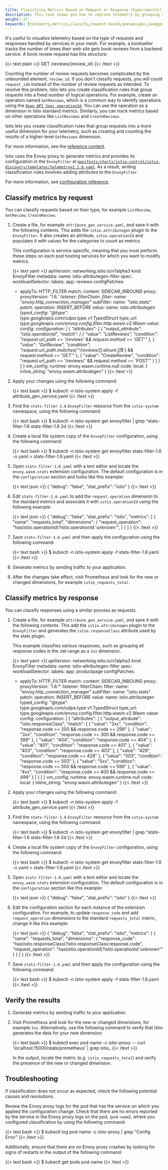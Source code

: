 ```yaml
---
title: Classifying Metrics Based on Request or Response (Experimental)
description: This task shows you how to improve telemetry by grouping requests and responses by their type. 
weight: 27
keywords: [telemetry,metrics,classify,request-based,openapispec,swagger]
---
```


It's useful to visualize telemetry based on the type of requests and responses
handled by services in your mesh. For example, a bookseller tracks the number of
times their web site gets book reviews from a backend service. A book review
request has this structure:

{{< text plain >}}
GET /reviews/{review_id}
{{< /text >}}

Counting the number of review requests becomes complicated by the unbounded
element, `review_id`. If you don't classify requests, you will count
`request_id`s instead of the number of review requests as intended. To resolve
this problem, Istio lets you create classification rules that group requests
into a fixed number of logical operations. For example, create an operation named
`GetReviews`, which is a common way to identify operations using the
[`Open API Spec operationId`](https://swagger.io/docs/specification/paths-and-operations/).
You can use the operation as a dimension in Istio standard metrics. Similarly,
you can track metrics based on other operations like `ListReviews` and
`CreateReviews`.

Istio lets you create classification rules
that group requests into a more useful dimension for your telemetry, such as
creating and counting the results of a higher-level `GetReviews` dimension.

For more information, see the
[reference content](/docs/reference/config/proxy_extensions/attributegen/).

Istio uses the Envoy proxy to generate metrics and provides its configuration in
the `EnvoyFilter` at
[`manifests/charts/istio-control/istio-discovery/templates/telemetryv2_1.6.yaml`]({{<github_blob>}}/manifests/charts/istio-control/istio-discovery/templates/telemetryv2_1.6.yaml).
As a result, writing classification rules involves adding attributes to the
`EnvoyFilter`.

For more information, see [configuration reference](/docs/reference/config/telemetry/).

## Classify metrics by request

You can classify requests based on their type, for example `ListReview`,
`GetReview`, `CreateReview`.

1. Create a file, for example `attribute_gen_service.yaml`, and save it with the
   following contents. This adds the `istio.attributegen` plugin to the
   `EnvoyFilter`. It also creates an attribute, `istio.operationId` and populates it
   with values for the categories to count as metrics.

    This configuration is service-specific, meaning that you must perform these
    steps on each pod hosting services for which you want to modify metrics.

    {{< text yaml >}}
apiVersion: networking.istio.io/v1alpha3
kind: EnvoyFilter
metadata:
  name: istio-attributegen-filter
spec:
  workloadSelector:
    labels:
      app: reviews
  configPatches:
    - applyTo: HTTP_FILTER
      match:
        context: SIDECAR_INBOUND
        proxy:
          proxyVersion: '1\.6.*'
        listener:
          filterChain:
            filter:
              name: "envoy.http_connection_manager"
              subFilter:
                name: "istio.stats"
      patch:
        operation: INSERT_BEFORE
        value:
          name: istio.attributegen
          typed_config:
            "@type": type.googleapis.com/udpa.type.v1.TypedStruct
            type_url: type.googleapis.com/envoy.config.filter.http.wasm.v2.Wasm
            value:
              config:
                configuration: |
                  {
                    "attributes": [
                      {
                        "output_attribute": "istio.operationId",
                        "match": [
                          {
                            "value": "ListReviews",
                            "condition": "request.url_path == '/reviews' && request.method == 'GET'"
                          },
                          {
                            "value": "GetReview",
                            "condition": "request.url_path.matches('^/reviews/[[:alnum:]]*$') && request.method == 'GET'"
                          },
                          {
                            "value": "CreateReview",
                            "condition": "request.url_path == '/reviews/' && request.method == 'POST'"
                          }
                        ]
                      }
                    ]
                  }
                vm_config:
                  runtime: envoy.wasm.runtime.null
                  code:
                    local: { inline_string: "envoy.wasm.attributegen" }
    {{< /text >}}

1. Apply your changes using the following command:

    {{< text bash >}}
    $ kubectl -n istio-system apply -f attribute_gen_service.yaml
    {{< /text >}}

1. Find the `stats-filter-1.6` `EnvoyFilter` resource from the `istio-system`
   namespace, using the following command:

    {{< text bash >}}
    $ kubectl -n istio-system get envoyfilter | grep ^stats-filter-1.6
    stats-filter-1.6                    2d
    {{< /text >}}

1. Create a local file system copy of the `EnvoyFilter` configuration, using the
   following command:

    {{< text bash >}}
    $ kubectl -n istio-system get envoyfilter stats-filter-1.6 -o yaml > stats-filter-1.6.yaml
    {{< /text >}}

1. Open `stats-filter-1.6.yaml` with a text editor and locate the
   `envoy.wasm.stats` extension configuration. The default configuration is in
   the `configuration` section and looks like this example:

    {{< text json >}}
    {
    "debug": "false",
    "stat_prefix": "istio"
    }
    {{< /text >}}

1. Edit `stats-filter-1.6.yaml` to add the `request.operation` dimension to the
   standard metrics and associate it with `istio.operationId` using the
   following example:

    {{< text json >}}
    {
    "debug": "false",
    "stat_prefix": "istio",
    "metrics": [
        {
            "name": "requests_total",
            "dimensions": {
              "request_operation": "has(istio.operationId)?istio.operationId:'unknown'",
            }
        }
    ]
    }
    {{< /text >}}

1. Save `stats-filter-1.6.yaml` and then apply the configuration using the following command:

    {{< text bash >}}
    $ kubectl -n istio-system apply -f stats-filter-1.6.yaml
    {{< /text >}}

1. Generate metrics by sending traffic to your application.

1. After the changes take effect, visit Prometheus and look for the new or
   changed dimensions, for example `istio_requests_total`.

## Classify metrics by response

You can classify responses using a similar process as requests.

1. Create a file, for example `attribute_gen_service.yaml`, and save it with the
   following contents. This add the `istio.attributegen` plugin to the
   `EnvoyFilter` and generates the `istio.responseClass` attribute used by the
   stats plugin.

    This example classifies various responses, such as grouping all response
    codes in the `200` range as a `2xx` dimension.

    {{< text yaml >}}
apiVersion: networking.istio.io/v1alpha3
kind: EnvoyFilter
metadata:
  name: istio-attributegen-filter
spec:
  workloadSelector:
    labels:
      app: productpage
  configPatches:
    - applyTo: HTTP_FILTER
      match:
        context: SIDECAR_INBOUND
        proxy:
          proxyVersion: '1\.6.*'
        listener:
          filterChain:
            filter:
              name: "envoy.http_connection_manager"
              subFilter:
                name: "istio.stats"
      patch:
        operation: INSERT_BEFORE
        value:
          name: istio.attributegen
          typed_config:
            "@type": type.googleapis.com/udpa.type.v1.TypedStruct
            type_url: type.googleapis.com/envoy.config.filter.http.wasm.v2.Wasm
            value:
              config:
                configuration: |
                  {
                    "attributes": [
                      {
                        "output_attribute": "istio.responseClass",
                        "match": [
                          {
                            "value": "2xx",
                            "condition": "response.code >= 200 && response.code <= 299"
                          },
                          {
                            "value": "3xx",
                            "condition": "response.code >= 300 && response.code <= 399"
                          },
                          {
                            "value": "404",
                            "condition": "response.code == 404"
                          },
                          {
                            "value": "401",
                            "condition": "response.code == 401"
                          },
                          {
                            "value": "403",
                            "condition": "response.code == 403"
                          },
                          {
                            "value": "429",
                            "condition": "response.code == 429"
                          },
                          {
                            "value": "503",
                            "condition": "response.code == 503"
                          },
                          {
                            "value": "5xx",
                            "condition": "response.code >= 500 && response.code <= 599"
                          },
                          {
                            "value": "4xx",
                            "condition": "response.code >= 400 && response.code <= 499"
                          }
                        ]
                      }
                    ]
                  }
                vm_config:
                  runtime: envoy.wasm.runtime.null
                  code:
                    local: { inline_string: "envoy.wasm.attributegen" }
    {{< /text >}}

1. Apply your changes using the following command:

    {{< text bash >}}
    $ kubectl -n istio-system apply -f attribute_gen_service.yaml
    {{< /text >}}

1. Find the `stats-filter-1.6` `EnvoyFilter` resource from the `istio-system`
   namespace, using the following command:

    {{< text bash >}}
    $ kubectl -n istio-system get envoyfilter | grep ^stats-filter-1.6
    stats-filter-1.6                    2d
    {{< /text >}}

1. Create a local file system copy of the `EnvoyFilter` configuration, using the
   following command:

    {{< text bash >}}
    $ kubectl -n istio-system get envoyfilter stats-filter-1.6 -o yaml > stats-filter-1.6.yaml
    {{< /text >}}

1. Open `stats-filter-1.6.yaml` with a text editor and locate the
   `envoy.wasm.stats` extension configuration. The default configuration is in
   the `configuration` section like this example:

    {{< text json >}}
    {
    "debug": "false",
    "stat_prefix": "istio"
    }
    {{< /text >}}

1. Edit the configuration section for each instance of the extension
   configuration. For example, to update `response_code` and add
   `request_operation` dimensions to the standard `requests_total` metric,
   change it like this example:

    {{< text json >}}
    {
    "debug": "false",
    "stat_prefix": "istio",
    "metrics": [
        {
            "name": "requests_total",
            "dimensions": {
              "response_code": "has(istio.responseClass)?istio.responseClass:response.code",
              "request_operation": "has(istio.operationId)?istio.operationId:'unknown'"
            }
        }
    ]
    }
    {{< /text >}}

1. Save `stats-filter-1.6.yaml` and then apply the configuration using the following command:

    {{< text bash >}}
    $ kubectl -n istio-system apply -f stats-filter-1.6.yaml
    {{< /text >}}

## Verify the results

1. Generate metrics by sending traffic to your application.

1. Visit Prometheus and look for the new or changed dimensions, for example
   `2xx`. Alternatively, use the following command to verify that Istio generates the data for your new dimension:

    {{< text bash >}}
    $ kubectl exec pod-name -c istio-proxy -- curl 'localhost:15000/stats/prometheus' | grep istio_
    {{< /text >}}

    In the output, locate the metric (e.g. `istio_requests_total`) and verify the presence of the new or changed dimension.

## Troubleshooting

If classification does not occur as expected, check the following potential causes and resolutions.

Review the Envoy proxy logs for the pod that has the service on which you applied the configuration change. Check that there are no errors reported by the service in the Envoy proxy logs on the pod, (`pod-name`), where you configured classification by using the following command:

{{< text bash >}}
$ kubectl log pod-name -c istio-proxy | grep "Config Error"
{{< /text >}}

Additionally, ensure that there are no Envoy proxy crashes by looking for signs of restarts in the output of the following command:

{{< text bash >}}
$ kubectl get pods pod-name
{{< /text >}}
